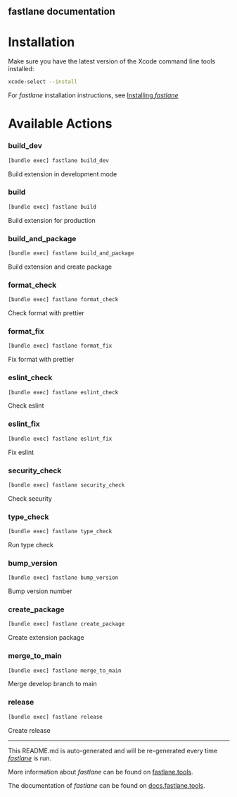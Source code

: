 fastlane documentation
----

# Installation

Make sure you have the latest version of the Xcode command line tools installed:

```sh
xcode-select --install
```

For _fastlane_ installation instructions, see [Installing _fastlane_](https://docs.fastlane.tools/#installing-fastlane)

# Available Actions

### build_dev

```sh
[bundle exec] fastlane build_dev
```

Build extension in development mode

### build

```sh
[bundle exec] fastlane build
```

Build extension for production

### build_and_package

```sh
[bundle exec] fastlane build_and_package
```

Build extension and create package

### format_check

```sh
[bundle exec] fastlane format_check
```

Check format with prettier

### format_fix

```sh
[bundle exec] fastlane format_fix
```

Fix format with prettier

### eslint_check

```sh
[bundle exec] fastlane eslint_check
```

Check eslint

### eslint_fix

```sh
[bundle exec] fastlane eslint_fix
```

Fix eslint

### security_check

```sh
[bundle exec] fastlane security_check
```

Check security

### type_check

```sh
[bundle exec] fastlane type_check
```

Run type check

### bump_version

```sh
[bundle exec] fastlane bump_version
```

Bump version number

### create_package

```sh
[bundle exec] fastlane create_package
```

Create extension package

### merge_to_main

```sh
[bundle exec] fastlane merge_to_main
```

Merge develop branch to main

### release

```sh
[bundle exec] fastlane release
```

Create release

----

This README.md is auto-generated and will be re-generated every time [_fastlane_](https://fastlane.tools) is run.

More information about _fastlane_ can be found on [fastlane.tools](https://fastlane.tools).

The documentation of _fastlane_ can be found on [docs.fastlane.tools](https://docs.fastlane.tools).
